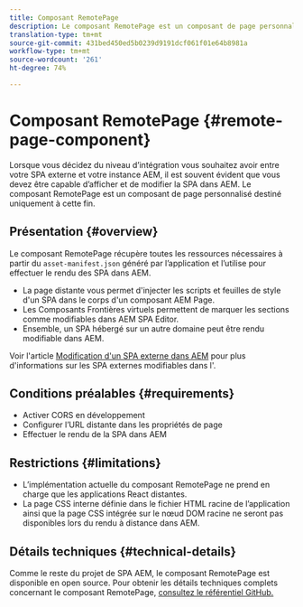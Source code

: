 ```yaml
---
title: Composant RemotePage
description: Le composant RemotePage est un composant de page personnalisé permettant de modifier les SPA React distantes dans AEM.
translation-type: tm+mt
source-git-commit: 431bed450ed5b0239d9191dcf061f01e64b8981a
workflow-type: tm+mt
source-wordcount: '261'
ht-degree: 74%

---
```


# Composant RemotePage {#remote-page-component}

Lorsque vous décidez du niveau d’intégration vous souhaitez avoir entre votre SPA externe et votre instance AEM, il est souvent évident que vous devez être capable d’afficher et de modifier la SPA dans AEM. Le composant RemotePage est un composant de page personnalisé destiné uniquement à cette fin.

## Présentation {#overview}

Le composant RemotePage récupère toutes les ressources nécessaires à partir du `asset-manifest.json` généré par l’application et l’utilise pour effectuer le rendu des SPA dans AEM.

* La page distante vous permet d&#39;injecter les scripts et feuilles de style d&#39;un SPA dans le corps d&#39;un composant AEM Page.
* Les Composants Frontières virtuels permettent de marquer les sections comme modifiables dans AEM SPA Editor.
* Ensemble, un SPA hébergé sur un autre domaine peut être rendu modifiable dans AEM.

Voir l&#39;article [Modification d&#39;un SPA externe dans AEM](spa-edit-external.md) pour plus d&#39;informations sur les SPA externes modifiables dans l&#39;.

## Conditions préalables {#requirements}

* Activer CORS en développement
* Configurer l’URL distante dans les propriétés de page
* Effectuer le rendu de la SPA dans AEM

## Restrictions {#limitations}

* L’implémentation actuelle du composant RemotePage ne prend en charge que les applications React distantes.
* La page CSS interne définie dans le fichier HTML racine de l’application ainsi que la page CSS intégrée sur le nœud DOM racine ne seront pas disponibles lors du rendu à distance dans AEM.

## Détails techniques {#technical-details}

Comme le reste du projet de SPA AEM, le composant RemotePage est disponible en open source. Pour obtenir les détails techniques complets concernant le composant RemotePage, [consultez le référentiel GitHub.](https://github.com/adobe/aem-spa-project-core/tree/master/ui.apps/src/main/content/jcr_root/apps/spa-project-core/components/remotepage)
